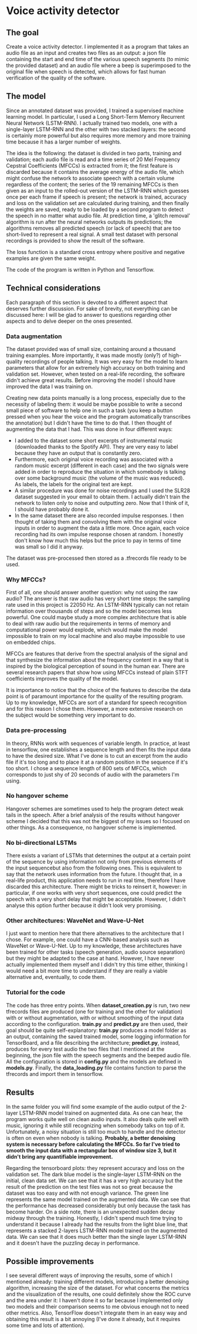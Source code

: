 # Voice activity detector

## The goal
Create a voice activity detector. I implemented it as a program that takes an audio file as an input and creates two files as an output: a json file containing the start and end time of the various speech segments (to mimic the provided dataset) and an audio file where a beep is superimposed to the original file when speech is detected, which allows for fast human verification of the quality of the software.

## The model
Since an annotated dataset was provided, I trained a supervised machine learning model. In particular, I used a Long Short-Term Memory Recurrent Neural Network (LSTM-RNN). I actually trained two models, one with a single-layer LSTM-RNN and the other with two stacked layers: the second is certainly more powerful but also requires more memory and more training time because it has a larger number of weights.

The idea is the following: the dataset is divided in two parts, training and validation; each audio file is read and a time series of 20 Mel Frequency Cepstral Coefficients (MFCCs) is extracted from it; the first feature is discarded because it contains the average energy of the audio file, which might confuse the network to associate speech with a certain volume regardless of the content; the series of the 19 remaining MFCCs is then given as an input to the rolled-out version of the LSTM-RNN which guesses once per each frame if speech is present; the network is trained, accuracy and loss on the validation set are calculated during training, and then finally the weights are saved, ready to be loaded by a second program to detect the speech in no matter what audio file. At prediction time, a 'glitch removal' algorithm is run after the neural networks outputs its predictions; the algorithms removes all predicted speech (or lack of speech) that are too short-lived to represent a real signal. A small test dataset with personal recordings is provided to show the result of the software.

The loss function is a standard cross entropy where positive and negative examples are given the same weight.

The code of the program is written in Python and Tensorflow.

## Technical considerations
Each paragraph of this section is devoted to a different aspect that deserves further discussion. For sake of brevity, not everything can be discussed here: I will be glad to answer to questions regarding other aspects and to delve deeper on the ones presented.

### Data augmentation
The dataset provided was of small size, containing around a thousand training examples. More importantly, it was made mostly (only?) of high-quality recordings of people talking. It was very easy for the model to learn parameters that allow for an extremely high accuracy on both training and validation set. However, when tested on a real-life recording, the software didn't achieve great results. Before improving the model I should have improved the data I was training on. 

Creating new data points manually is a long process, especially due to the necessity of labeling them: it would be maybe possible to write a second small piece of software to help one in such a task (you keep a button pressed when you hear the voice and the program automatically transcribes the annotation) but I didn't have the time to do that. I then thought of augmenting the data that I had. This was done in four different ways:
 - I added to the dataset some short excerpts of instrumental music (downloaded thanks to the Spotify API). They are very easy to label because they have an output that is constantly zero.
 - Furthermore, each original voice recording was associated with a random music excerpt (different in each case) and the two signals were added in order to reproduce the situation in which somebody is talking over some background music (the volume of the music was reduced). As labels, the labels for the original text are kept.
 - A similar procedure was done for noise recordings and I used the SLR28 dataset suggested in your email to obtain them. I actually didn't train the network to listen only to noise and outputting zero. Now that I think of it, I should have probably done it.
 - In the same dataset there are also recorded impulse responses. I then thought of taking them and convolving them with the original voice inputs in order to augment the data a little more. Once again, each voice recording had its own impulse response chosen at random. I honestly don't know how much this helps but the price to pay in terms of time was small so I did it anyway.

The dataset was pre-processed then stored as a .tfrecords file ready to be used.

### Why MFCCs?
First of all, one should answer another question: why not using the raw audio? The answer is that raw audio has very short time steps: the sampling rate used in this project is 22050 Hz. An LSTM-RNN typically can not retain information over thousands of steps and so the model becomes less powerful. One could maybe study a more complex architecture that is able to deal with raw audio but the requirements in terms of memory and computational power would explode, which would make the model impossible to train on my local machine and also maybe impossible to use on embedded chips.

MFCCs are features that derive from the spectral analysis of the signal and that synthesize the information about the frequency content in a way that is inspired by the biological perception of sound in the human ear. There are several research papers that show how using MFCCs instead of plain STFT coefficients improves the quality of the model. 

It is importance to notice that the choice of the features to describe the data point is of paramount importance for the quality of the resulting program. Up to my knowledge, MFCCs are sort of a standard for speech recognition and for this reason I chose them. However, a more extensive research on the subject would be something very important to do.

### Data pre-processing
In theory, RNNs work with sequences of variable length. In practice, at least in tensorflow, one establishes a sequence length and then fits the input data to have the desired size. What I've done is to cut an excerpt from the audio file if it's too long and to place it at a random position in the sequence if it's too short. I chose a sequence length of 800 sets of MFCCs, which corresponds to just shy of 20 seconds of audio with the parameters I'm using.

### No hangover scheme
Hangover schemes are sometimes used to help the program detect weak tails in the speech. After a brief analysis of the results without hangover scheme I decided that this was not the biggest of my issues so I focused on other things. As a consequence, no hangover scheme is implemented.

### No bi-directional LSTMs
There exists a variant of LSTMs that determines the output at a certain point of the sequence by using information not only from previous elements of the input sequencebut also from the following ones. This is equivalent to say that the network uses information from the future. I thought that, in a real-life product, this application needs to run in real time, therefore I have discarded this architecture. There might be tricks to reinsert it, however: in particular, if one works with very short sequences, one could predict the speech with a very short delay that might be acceptable. However, I didn't analyse this option further because it didn't look very promising.

### Other architectures:  WaveNet and Wave-U-Net
I just want to mention here that there alternatives to the architecture that I chose. For example, one could have a CNN-based analysis such as WaveNet or Wave-U-Net. Up to my knowledge, these architectures have been trained for other tasks (speech generation, audio source separation) but they might be adapted to the case at hand. However, I have never actually implemented them myself and I didn't try this time either, thinking I would need a bit more time to understand if they are really a viable alternative and, eventually, to code them.

### Tutorial for the code
The code has three entry points. When **dataset_creation.py** is run, two new tfrecords files are produced (one for training and the other for validation) with or without augmentation, with or without smoothing of the input data according to the configuration. **train.py** and **predict.py** are then used, their goal should be quite self-explanatory: **train.py** produces a model folder as an output, containing the saved trained model, some logging information for TensorBoard, and a file describing the architecture; **predict.py**, instead, produces for every test audio the two files that I mentioned at the beginning, the json file with the speech segments and the beeped audio file. All the configuration is stored in **config.py** and the models are defined in **models.py**. Finally, the **data_loading.py** file contains function to parse the tfrecords and import them in tensorflow.

## Results
In the same folder you will find some example of the audio output of the 2-layer LSTM-RNN model trained on augmented data. As one can hear, the program works quite well on clean audio inputs. It also deals quite well with music, ignoring it while still recognizing when somebody talks on top of it. Unfortunately, a noisy situation is still too much to handle and the detector is often on even when nobody is talking. **Probably, a better denoising system is necessary before calculating the MFCCs. So far I've tried to smooth the input data with a rectangular box of window size 3, but it didn't bring any quantifiable improvement.**

Regarding the tensorboard plots: they represent accuracy and loss on the validation set. The dark blue model is the single-layer LSTM-RNN on the initial, clean data set. We can see that it has a very high accuracy but the result of the prediction on the test files was not so great because the dataset was too easy and with not enough variance. The green line represents the same model trained on the augmented data. We can see that the performance has decreased considerably but only because the task has become harder. On a side note, there is an unexpected sudden decay midway through the training. Honestly, I didn't spend much time trying to understand it because I already had the results from the light blue line, that represents a stacked 2-layers LSTM-RNN model trained on the augmented data. We can see that it does much better than the single layer LSTM-RNN and it doesn't have the puzzling decay in performance.

## Possible improvements
I see several different ways of improving the results, some of which I mentioned already: training different models, introducing a better denoising algorithm, increasing the size of the dataset. For what concerns the metrics and the visualization of the results, one could definitely show the ROC curve and the area under it: I haven't done it so far because I implemented only two models and their comparison seems to me obvious enough not to need other metrics. Also, TensorFlow doesn't integrate them in an easy way and obtaining this result is a bit annoying (I've done it already, but it requires some time and lots of attention).
